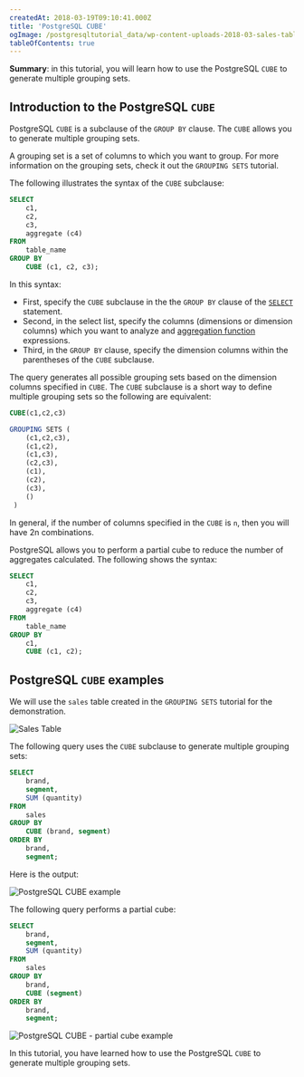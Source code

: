 ```yaml
---
createdAt: 2018-03-19T09:10:41.000Z
title: 'PostgreSQL CUBE'
ogImage: /postgresqltutorial_data/wp-content-uploads-2018-03-sales-table.png
tableOfContents: true
---
```


**Summary**: in this tutorial, you will learn how to use the PostgreSQL `CUBE` to generate multiple grouping sets.

## Introduction to the PostgreSQL `CUBE`

PostgreSQL `CUBE` is a subclause of the `GROUP BY` clause. The `CUBE` allows you to generate multiple grouping sets.

A grouping set is a set of columns to which you want to group. For more information on the grouping sets, check it out the `GROUPING SETS` tutorial.

The following illustrates the syntax of the `CUBE` subclause:

```sql
SELECT
    c1,
    c2,
    c3,
    aggregate (c4)
FROM
    table_name
GROUP BY
    CUBE (c1, c2, c3);
```

In this syntax:

- First, specify the `CUBE` subclause in the the `GROUP BY` clause of the [`SELECT`](/postgresql/postgresql-select) statement.
- Second, in the select list, specify the columns (dimensions or dimension columns) which you want to analyze and [aggregation function](/postgresql/postgresql-aggregate-functions) expressions.
- Third, in the `GROUP BY` clause, specify the dimension columns within the parentheses of the `CUBE` subclause.

The query generates all possible grouping sets based on the dimension columns specified in `CUBE`. The `CUBE` subclause is a short way to define multiple grouping sets so the following are equivalent:

```sql
CUBE(c1,c2,c3)

GROUPING SETS (
    (c1,c2,c3),
    (c1,c2),
    (c1,c3),
    (c2,c3),
    (c1),
    (c2),
    (c3),
    ()
 )
```

In general, if the number of columns specified in the `CUBE` is `n`, then you will have 2n combinations.

PostgreSQL allows you to perform a partial cube to reduce the number of aggregates calculated. The following shows the syntax:

```sql
SELECT
    c1,
    c2,
    c3,
    aggregate (c4)
FROM
    table_name
GROUP BY
    c1,
    CUBE (c1, c2);
```

## PostgreSQL `CUBE` examples

We will use the `sales` table created in the `GROUPING SETS` tutorial for the demonstration.

![Sales Table](/postgresqltutorial_data/wp-content-uploads-2018-03-sales-table.png)

The following query uses the `CUBE` subclause to generate multiple grouping sets:

```sql
SELECT
    brand,
    segment,
    SUM (quantity)
FROM
    sales
GROUP BY
    CUBE (brand, segment)
ORDER BY
    brand,
    segment;
```

Here is the output:

![PostgreSQL CUBE example](/postgresqltutorial_data/wp-content-uploads-2018-03-PostgreSQL-CUBE-example.png)

The following query performs a partial cube:

```sql
SELECT
    brand,
    segment,
    SUM (quantity)
FROM
    sales
GROUP BY
    brand,
    CUBE (segment)
ORDER BY
    brand,
    segment;
```

![PostgreSQL CUBE - partial cube example](/postgresqltutorial_data/wp-content-uploads-2018-03-PostgreSQL-CUBE-partial-cube-example.png)

In this tutorial, you have learned how to use the PostgreSQL `CUBE` to generate multiple grouping sets.
